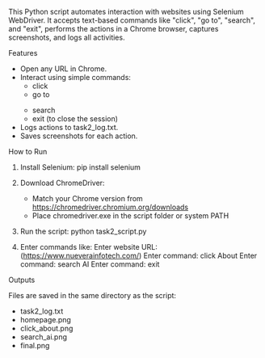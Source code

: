 This Python script automates interaction with websites using Selenium WebDriver. It accepts text-based commands like "click", "go to", "search", and "exit", performs the actions in a Chrome browser, captures screenshots, and logs all activities.

Features

- Open any URL in Chrome.
- Interact using simple commands:
    - click <link or button text>
    - go to <menu item>
    - search <keywords>
    - exit (to close the session)
- Logs actions to task2_log.txt.
- Saves screenshots for each action.

How to Run

1. Install Selenium:
   pip install selenium

2. Download ChromeDriver:
   - Match your Chrome version from https://chromedriver.chromium.org/downloads
   - Place chromedriver.exe in the script folder or system PATH

3. Run the script:
   python task2_script.py

4. Enter commands like:
   Enter website URL: (https://www.nueverainfotech.com/)
   Enter command: click About
   Enter command: search AI
   Enter command: exit

Outputs

Files are saved in the same directory as the script:

- task2_log.txt
- homepage.png
- click_about.png
- search_ai.png
- final.png
